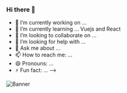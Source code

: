 ### Hi there 👋


- 🔭 I’m currently working on ...
- 🌱 I’m currently learning ... Vuejs and React
- 👯 I’m looking to collaborate on ...
- 🤔 I’m looking for help with ...
- 💬 Ask me about ...
- 📫 How to reach me: ...
- 😄 Pronouns: ...
- ⚡ Fun fact: ...
-->


![Banner](https://user-images.githubusercontent.com/63539237/131205900-f3b7c786-3913-4347-8f23-5314f323e8ae.PNG)




